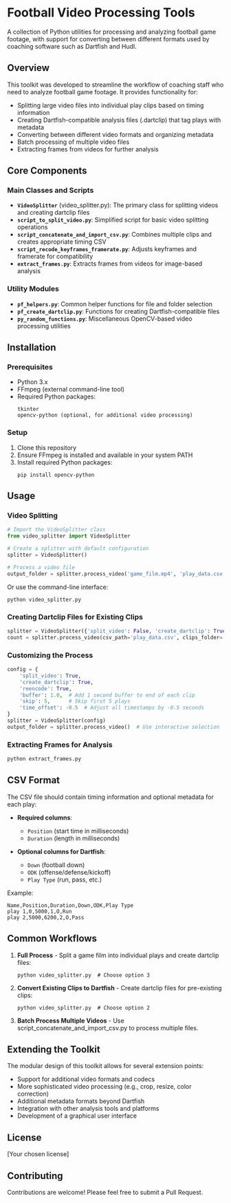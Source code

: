 # Football Video Processing Tools

A collection of Python utilities for processing and analyzing football game footage, with support for converting between different formats used by coaching software such as Dartfish and Hudl.

## Overview

This toolkit was developed to streamline the workflow of coaching staff who need to analyze football game footage. It provides functionality for:

- Splitting large video files into individual play clips based on timing information
- Creating Dartfish-compatible analysis files (.dartclip) that tag plays with metadata
- Converting between different video formats and organizing metadata
- Batch processing of multiple video files
- Extracting frames from videos for further analysis

## Core Components

### Main Classes and Scripts

- **`VideoSplitter`** (video_splitter.py): The primary class for splitting videos and creating dartclip files
- **`script_to_split_video.py`**: Simplified script for basic video splitting operations
- **`script_concatenate_and_import_csv.py`**: Combines multiple clips and creates appropriate timing CSV
- **`script_recode_keyframes_framerate.py`**: Adjusts keyframes and framerate for compatibility
- **`extract_frames.py`**: Extracts frames from videos for image-based analysis

### Utility Modules

- **`pf_helpers.py`**: Common helper functions for file and folder selection
- **`pf_create_dartclip.py`**: Functions for creating Dartfish-compatible files
- **`py_random_functions.py`**: Miscellaneous OpenCV-based video processing utilities

## Installation

### Prerequisites

- Python 3.x
- FFmpeg (external command-line tool)
- Required Python packages:
  ```
  tkinter
  opencv-python (optional, for additional video processing)
  ```

### Setup

1. Clone this repository
2. Ensure FFmpeg is installed and available in your system PATH
3. Install required Python packages:
   ```
   pip install opencv-python
   ```

## Usage

### Video Splitting

```python
# Import the VideoSplitter class
from video_splitter import VideoSplitter

# Create a splitter with default configuration
splitter = VideoSplitter()

# Process a video file
output_folder = splitter.process_video('game_film.mp4', 'play_data.csv')
```

Or use the command-line interface:

```
python video_splitter.py
```

### Creating Dartclip Files for Existing Clips

```python
splitter = VideoSplitter({'split_video': False, 'create_dartclip': True})
count = splitter.process_video(csv_path='play_data.csv', clips_folder='Game Clips')
```

### Customizing the Process

```python
config = {
    'split_video': True,
    'create_dartclip': True,
    'reencode': True,
    'buffer': 1.0,  # Add 1 second buffer to end of each clip
    'skip': 5,      # Skip first 5 plays
    'time_offset': -0.5  # Adjust all timestamps by -0.5 seconds
}
splitter = VideoSplitter(config)
output_folder = splitter.process_video()  # Use interactive selection
```

### Extracting Frames for Analysis

```python
python extract_frames.py
```

## CSV Format

The CSV file should contain timing information and optional metadata for each play:

- **Required columns**: 
  - `Position` (start time in milliseconds)
  - `Duration` (length in milliseconds)
  
- **Optional columns for Dartfish**:
  - `Down` (football down)
  - `ODK` (offense/defense/kickoff)
  - `Play Type` (run, pass, etc.)

Example:
```csv
Name,Position,Duration,Down,ODK,Play Type
play 1,0,5000,1,O,Run
play 2,5000,6200,2,O,Pass
```

## Common Workflows

1. **Full Process** - Split a game film into individual plays and create dartclip files:
   ```
   python video_splitter.py  # Choose option 3
   ```

2. **Convert Existing Clips to Dartfish** - Create dartclip files for pre-existing clips:
   ```
   python video_splitter.py  # Choose option 2
   ```

3. **Batch Process Multiple Videos** - Use script_concatenate_and_import_csv.py to process multiple files.

## Extending the Toolkit

The modular design of this toolkit allows for several extension points:

- Support for additional video formats and codecs
- More sophisticated video processing (e.g., crop, resize, color correction)
- Additional metadata formats beyond Dartfish
- Integration with other analysis tools and platforms
- Development of a graphical user interface

## License

[Your chosen license]

## Contributing

Contributions are welcome! Please feel free to submit a Pull Request.
